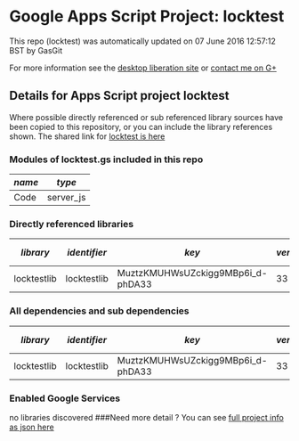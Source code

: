 # Google Apps Script Project: locktest
This repo (locktest) was automatically updated on 07 June 2016 12:57:12 BST by GasGit

For more information see the [desktop liberation site](http://ramblings.mcpher.com/Home/excelquirks/drivesdk/gettinggithubready "desktop liberation") or [contact me on G+](https://plus.google.com/+BruceMcpherson "Bruce McPherson - GDE")
## Details for Apps Script project locktest
Where possible directly referenced or sub referenced library sources have been copied to this repository, or you can include the library references shown. 
The shared link for [locktest is here](https://script.google.com/d/1MPZafkzt-oKkUiDrAzHxTSF3pxuMZUtcHGpSDuIkoTFgaq2OMQ7gWmsI/edit?usp=sharing "open in the GAS IDE")

### Modules of locktest.gs included in this repo
*name*|*type*
--- | --- 
Code| server_js
### Directly referenced libraries
*library*|*identifier*|*key*|*version*|*dev mode*|*source*|
--- | --- | --- | --- | --- | --- 
locktestlib| locktestlib|MuztzKMUHWsUZckigg9MBp6i_d-phDA33|33|no|[here](libraries/locktestlib "library source")
### All dependencies and sub dependencies
*library*|*identifier*|*key*|*version*|*dev mode*|*source*|
--- | --- | --- | --- | --- | --- 
locktestlib| locktestlib|MuztzKMUHWsUZckigg9MBp6i_d-phDA33|33|no|[here](libraries/locktestlib "library source")
### Enabled Google Services
no libraries discovered
###Need more detail ?
You can see [full project info as json here](info.json)
